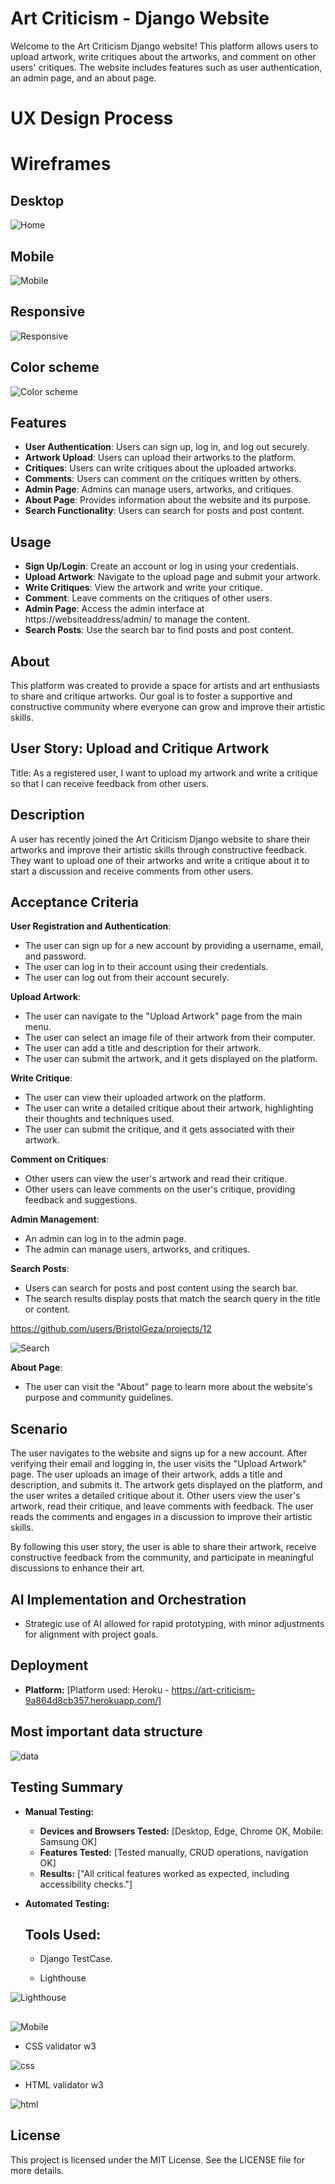 # Art Criticism - Django Website

Welcome to the Art Criticism Django website! This platform allows users to upload artwork, write critiques about the artworks, and comment on other users' critiques. The website includes features such as user authentication, an admin page, and an about page.

# UX Design Process
# Wireframes

## Desktop

![Home](images/wmB2.png)

## Mobile

![Mobile](images/WMV.png)
## Responsive

![Responsive](images/resp.png)

## Color scheme

![Color scheme](images/colors.png)

## Features

- **User Authentication**: Users can sign up, log in, and log out securely.
- **Artwork Upload**: Users can upload their artworks to the platform.
- **Critiques**: Users can write critiques about the uploaded artworks.
- **Comments**: Users can comment on the critiques written by others.
- **Admin Page**: Admins can manage users, artworks, and critiques.
- **About Page**: Provides information about the website and its purpose.
- **Search Functionality**: Users can search for posts and post content.

## Usage
- **Sign Up/Login**: Create an account or log in using your credentials.
- **Upload Artwork**: Navigate to the upload page and submit your artwork.
- **Write Critiques**: View the artwork and write your critique.
- **Comment**: Leave comments on the critiques of other users.
- **Admin Page**: Access the admin interface at https://websiteaddress/admin/ to manage the content.
- **Search Posts**: Use the search bar to find posts and post content.

## About
This platform was created to provide a space for artists and art enthusiasts to share and critique artworks. Our goal is to foster a supportive and constructive community where everyone can grow and improve their artistic skills.

## User Story: Upload and Critique Artwork
Title: As a registered user, I want to upload my artwork and write a critique so that I can receive feedback from other users.

## Description
A user has recently joined the Art Criticism Django website to share their artworks and improve their artistic skills through constructive feedback. They want to upload one of their artworks and write a critique about it to start a discussion and receive comments from other users.


## Acceptance Criteria
**User Registration and Authentication**:
- The user can sign up for a new account by providing a username, email, and password.
- The user can log in to their account using their credentials.
- The user can log out from their account securely.

**Upload Artwork**:
- The user can navigate to the "Upload Artwork" page from the main menu.
- The user can select an image file of their artwork from their computer.
- The user can add a title and description for their artwork.
- The user can submit the artwork, and it gets displayed on the platform.

**Write Critique**:
- The user can view their uploaded artwork on the platform.
- The user can write a detailed critique about their artwork, highlighting their thoughts and techniques used.
- The user can submit the critique, and it gets associated with their artwork.

**Comment on Critiques**:
- Other users can view the user's artwork and read their critique.
- Other users can leave comments on the user's critique, providing feedback and suggestions.

**Admin Management**:
- An admin can log in to the admin page.
- The admin can manage users, artworks, and critiques.

**Search Posts**:
- Users can search for posts and post content using the search bar.
- The search results display posts that match the search query in the title or content.

https://github.com/users/BristolGeza/projects/12

![Search](images/search.jpg)

**About Page**:
- The user can visit the "About" page to learn more about the website's purpose and community guidelines.

## Scenario
The user navigates to the website and signs up for a new account. After verifying their email and logging in, the user visits the "Upload Artwork" page. The user uploads an image of their artwork, adds a title and description, and submits it. The artwork gets displayed on the platform, and the user writes a detailed critique about it. Other users view the user's artwork, read their critique, and leave comments with feedback. The user reads the comments and engages in a discussion to improve their artistic skills.

By following this user story, the user is able to share their artwork, receive constructive feedback from the community, and participate in meaningful discussions to enhance their art.

## AI Implementation and Orchestration

- Strategic use of AI allowed for rapid prototyping, with minor adjustments for alignment with project goals. 

## Deployment
- **Platform:** [Platform used: Heroku - https://art-criticism-9a864d8cb357.herokuapp.com/]

## Most important data structure

![data](images/data.png)

## Testing Summary

- **Manual Testing:**
  - **Devices and Browsers Tested:** [Desktop, Edge, Chrome OK, Mobile: Samsung OK]
  - **Features Tested:** [Tested manually, CRUD operations, navigation OK]
  - **Results:** ["All critical features worked as expected, including accessibility checks."]



- **Automated Testing:**

  ## Tools Used: 
  
  - Django TestCase.

  - Lighthouse

![Lighthouse](images/lh.png)
##
![Mobile](images/LHM.jpg)



  - CSS validator w3

![css](images/css.png)

  - HTML validator w3

![html](images/html.png)






## License
This project is licensed under the MIT License. See the LICENSE file for more details.
